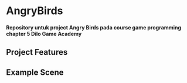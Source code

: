 # AngryBirds

#### Repository untuk project Angry Birds pada course game programming chapter 5 Dilo Game Academy

## Project Features

## Example Scene
